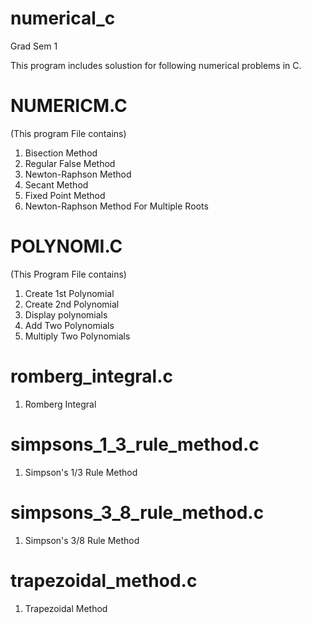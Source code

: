 # numerical_c
Grad Sem 1

This program includes solustion for following numerical problems in C.

# NUMERICM.C  
(This program File contains)

1. Bisection Method
2. Regular False Method
3. Newton-Raphson Method
4. Secant Method
5. Fixed Point Method
6. Newton-Raphson Method For Multiple Roots

# POLYNOMI.C
(This Program File contains)

 1. Create 1st Polynomial
 2. Create 2nd Polynomial
 3. Display polynomials
 4. Add Two Polynomials
 5. Multiply Two Polynomials
 
 # romberg_integral.c
 
 1. Romberg Integral
 
 # simpsons_1_3_rule_method.c
 
 1. Simpson's 1/3 Rule Method
 
 # simpsons_3_8_rule_method.c
 
 1. Simpson's 3/8 Rule Method
 
 # trapezoidal_method.c
 
 1. Trapezoidal Method
